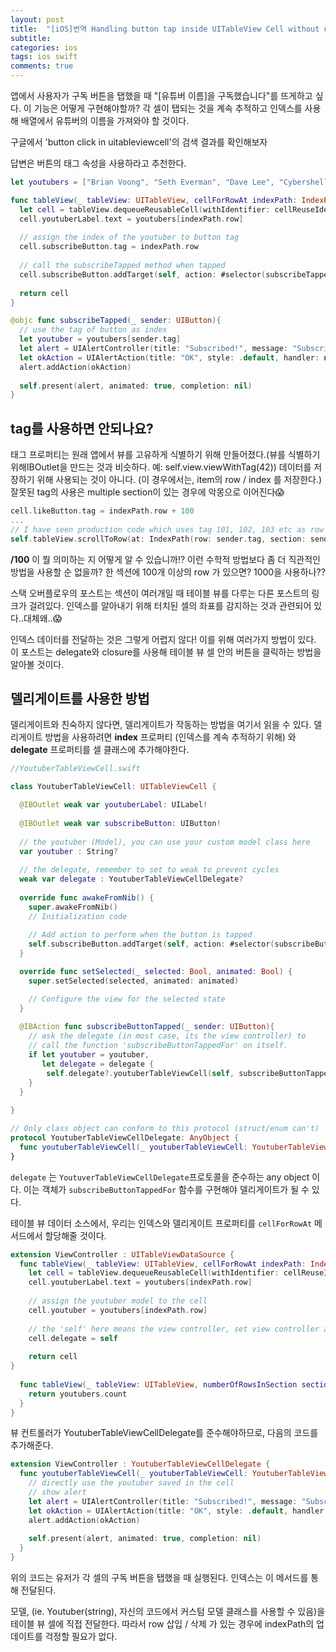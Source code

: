```yaml
---
layout: post
title:  "[iOS]번역 Handling button tap inside UITableView Cell without using tag"
subtitle: 
categories: ios
tags: ios swift
comments: true
---
```


앱에서 사용자가 구독 버튼을 탭했을 때 "[유튜버 이름]을 구독했습니다"를 뜨게하고 싶다. 이 기능은 어떻게 구현해야할까? 각 셀이 탭되는 것을 계속 추적하고 인덱스를 사용해 배열에서 유튜버의 이름을 가져와야 할 것이다. 

구글에서 'button click in uitableviewcell'의 검색 결과를 확인해보자

답변은 버튼의 태그 속성을 사용하라고 추천한다.

```swift
let youtubers = ["Brian Voong", "Seth Everman", "Dave Lee", "Cybershell", "Bill Wurtz"]

func tableView(_ tableView: UITableView, cellForRowAt indexPath: IndexPath) -> UITableViewCell {
  let cell = tableView.dequeueReusableCell(withIdentifier: cellReuseIdentifier, for: indexPath) as! YoutuberTableViewCell
  cell.youtuberLabel.text = youtubers[indexPath.row]
  
  // assign the index of the youtuber to button tag	
  cell.subscribeButton.tag = indexPath.row
  
  // call the subscribeTapped method when tapped
  cell.subscribeButton.addTarget(self, action: #selector(subscribeTapped(_:)), for: .touchUpInside)
        
  return cell
}

@objc func subscribeTapped(_ sender: UIButton){
  // use the tag of button as index
  let youtuber = youtubers[sender.tag]
  let alert = UIAlertController(title: "Subscribed!", message: "Subscribed to \(youtuber)", preferredStyle: .alert)
  let okAction = UIAlertAction(title: "OK", style: .default, handler: nil)
  alert.addAction(okAction)
        
  self.present(alert, animated: true, completion: nil)
}
```



## tag를 사용하면 안되나요?

태그 프로퍼티는 원래 앱에서 뷰를 고유하게 식별하기 위해 만들어졌다.(뷰를 식별하기 위해IBOutlet을 만드는 것과 비슷하다. 예: self.view.viewWithTag(42)) 데이터를 저장하기 위해 사용되는 것이 아니다. (이 경우에서는, item의 row / index 를 저장한다.) 잘못된 tag의 사용은 multiple section이 있는 경우에 악몽으로 이어진다😱

```swift
cell.likeButton.tag = indexPath.row + 100
...
// I have seen production code which uses tag 101, 102, 103 etc as row in first section; 201, 202, 203 etc as row in second section..
self.tableView.scrollToRow(at: IndexPath(row: sender.tag, section: sender.tag / 100), at: .top, animated: true)

```

**/100** 이 뭘 의미하는 지 어떻게 알 수 있습니까!? 이런 수학적 방법보다 좀 더 직관적인 방법을 사용할 순 없을까? 한 섹션에 100개 이상의 row 가 있으면? 1000을 사용하나?? 



스택 오버플로우의 포스트는 섹션이 여러개일 때 테이블 뷰를 다루는 다른 포스트의 링크가 걸려있다. 인덱스를 알아내기 위해 터치된 셀의 좌표를 감지하는 것과 관련되어 있다..대체왜..😱



인덱스 데이터를 전달하는 것은 그렇게 어렵지 않다! 이를 위해 여러가지 방법이 있다. 이 포스트는 delegate와 closure를 사용해 테이블 뷰 셀 안의 버튼을 클릭하는 방법을 알아볼 것이다.



## 델리게이트를 사용한 방법

델리게이트와 친숙하지 않다면, 델리게이트가 작동하는 방법을 여기서 읽을 수 있다. 델리게이트 방법을 사용하려면 **index** 프로퍼티 (인덱스를 계속 추적하기 위해) 와 **delegate** 프로퍼티를 셀 클래스에 추가해야한다.

```swift
//YoutuberTableViewCell.swift

class YoutuberTableViewCell: UITableViewCell {

  @IBOutlet weak var youtuberLabel: UILabel!
    
  @IBOutlet weak var subscribeButton: UIButton!
    
  // the youtuber (Model), you can use your custom model class here
  var youtuber : String?
    
  // the delegate, remember to set to weak to prevent cycles
  weak var delegate : YoutuberTableViewCellDelegate?
    
  override func awakeFromNib() {
    super.awakeFromNib()
    // Initialization code
        
    // Add action to perform when the button is tapped
    self.subscribeButton.addTarget(self, action: #selector(subscribeButtonTapped(_:)), for: .touchUpInside)
  }

  override func setSelected(_ selected: Bool, animated: Bool) {
    super.setSelected(selected, animated: animated)

    // Configure the view for the selected state
  }
    
  @IBAction func subscribeButtonTapped(_ sender: UIButton){
    // ask the delegate (in most case, its the view controller) to 
    // call the function 'subscribeButtonTappedFor' on itself.
    if let youtuber = youtuber,
       let delegate = delegate {
        self.delegate?.youtuberTableViewCell(self, subscribeButtonTappedFor: youtuber)
    }
  }
    
}

// Only class object can conform to this protocol (struct/enum can't)
protocol YoutuberTableViewCellDelegate: AnyObject {
  func youtuberTableViewCell(_ youtuberTableViewCell: YoutuberTableViewCell, subscribeButtonTappedFor youtuber: String)
}
```



`delegate` 는 `YoutuverTableViewCellDelegate`프로토콜을 준수하는 any object 이다. 이는 객체가  `subscribeButtonTappedFor` 함수를 구현해야 델리게이트가 될 수 있다.



테이블 뷰 데이터 소스에서, 우리는 인덱스와 델리게이트 프로퍼티를 `cellForRowAt` 메서드에서 할당해줄 것이다.

```swift
extension ViewController : UITableViewDataSource {
  func tableView(_ tableView: UITableView, cellForRowAt indexPath: IndexPath) -> UITableViewCell {
    let cell = tableView.dequeueReusableCell(withIdentifier: cellReuseIdentifier, for: indexPath) as! YoutuberTableViewCell
    cell.youtuberLabel.text = youtubers[indexPath.row]
    
    // assign the youtuber model to the cell
    cell.youtuber = youtubers[indexPath.row]
    
    // the 'self' here means the view controller, set view controller as the delegate
    cell.delegate = self
        
    return cell
}
    
  func tableView(_ tableView: UITableView, numberOfRowsInSection section: Int) -> Int {
    return youtubers.count
  }
}
```



뷰 컨트롤러가 YoutuberTableViewCellDelegate를 준수해야하므로, 다음의 코드를 추가해준다.

```swift
extension ViewController : YoutuberTableViewCellDelegate {
  func youtuberTableViewCell(_ youtuberTableViewCell: YoutuberTableViewCell, subscribeButtonTappedFor youtuber: String) { {
    // directly use the youtuber saved in the cell
    // show alert
    let alert = UIAlertController(title: "Subscribed!", message: "Subscribed to \(youtuber)", preferredStyle: .alert)
    let okAction = UIAlertAction(title: "OK", style: .default, handler: nil)
    alert.addAction(okAction)
    
    self.present(alert, animated: true, completion: nil)
  }
}
```

위의 코드는 유저가 각 셀의 구독 버튼을 탭했을 때 실행된다. 인덱스는 이 메서드를 통해 전달된다.



모델, (ie. Youtuber(string), 자신의 코드에서 커스텀 모델 클래스를 사용할 수 있음)을 테이블 뷰 셀에 직접 전달한다. 따라서 row 삽입 / 삭제 가 있는 경우에 indexPath의 업데이트를 걱정할 필요가 없다.